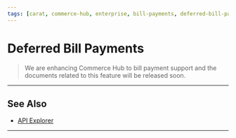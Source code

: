 ```yaml
---
tags: [carat, commerce-hub, enterprise, bill-payments, deferred-bill-payments]
---
```


# Deferred Bill Payments

<!-- theme: danger -->
> We are enhancing Commerce Hub to bill payment support and the documents related to this feature will be released soon.

---

## See Also

- [API Explorer](../api/?type=post&path=/payments/v1/charges)

---
